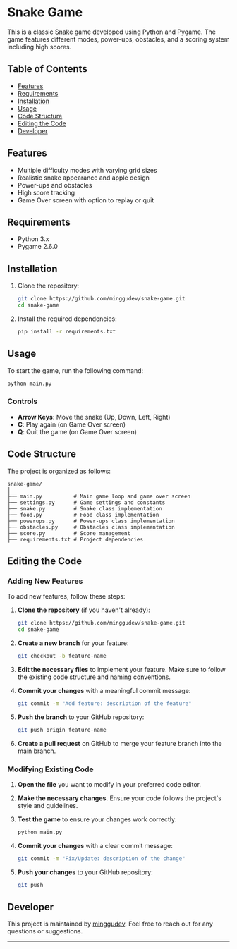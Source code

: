 
# Snake Game

This is a classic Snake game developed using Python and Pygame. The game features different modes, power-ups, obstacles, and a scoring system including high scores.

## Table of Contents

- [Features](#features)
- [Requirements](#requirements)
- [Installation](#installation)
- [Usage](#usage)
- [Code Structure](#code-structure)
- [Editing the Code](#editing-the-code)
- [Developer](#developer)

## Features

- Multiple difficulty modes with varying grid sizes
- Realistic snake appearance and apple design
- Power-ups and obstacles
- High score tracking
- Game Over screen with option to replay or quit

## Requirements

- Python 3.x
- Pygame 2.6.0

## Installation

1. Clone the repository:
    ```sh
    git clone https://github.com/minggudev/snake-game.git
    cd snake-game
    ```

2. Install the required dependencies:
    ```sh
    pip install -r requirements.txt
    ```

## Usage

To start the game, run the following command:
```sh
python main.py
```

### Controls

- **Arrow Keys**: Move the snake (Up, Down, Left, Right)
- **C**: Play again (on Game Over screen)
- **Q**: Quit the game (on Game Over screen)

## Code Structure

The project is organized as follows:

```
snake-game/
│
├── main.py          # Main game loop and game over screen
├── settings.py      # Game settings and constants
├── snake.py         # Snake class implementation
├── food.py          # Food class implementation
├── powerups.py      # Power-ups class implementation
├── obstacles.py     # Obstacles class implementation
├── score.py         # Score management
├── requirements.txt # Project dependencies
```

## Editing the Code

### Adding New Features

To add new features, follow these steps:

1. **Clone the repository** (if you haven't already):
    ```sh
    git clone https://github.com/minggudev/snake-game.git
    cd snake-game
    ```

2. **Create a new branch** for your feature:
    ```sh
    git checkout -b feature-name
    ```

3. **Edit the necessary files** to implement your feature. Make sure to follow the existing code structure and naming conventions.

4. **Commit your changes** with a meaningful commit message:
    ```sh
    git commit -m "Add feature: description of the feature"
    ```

5. **Push the branch** to your GitHub repository:
    ```sh
    git push origin feature-name
    ```

6. **Create a pull request** on GitHub to merge your feature branch into the main branch.

### Modifying Existing Code

1. **Open the file** you want to modify in your preferred code editor.

2. **Make the necessary changes**. Ensure your code follows the project's style and guidelines.

3. **Test the game** to ensure your changes work correctly:
    ```sh
    python main.py
    ```

4. **Commit your changes** with a clear commit message:
    ```sh
    git commit -m "Fix/Update: description of the change"
    ```

5. **Push your changes** to your GitHub repository:
    ```sh
    git push
    ```

## Developer

This project is maintained by [minggudev](https://github.com/minggudev). Feel free to reach out for any questions or suggestions.

---